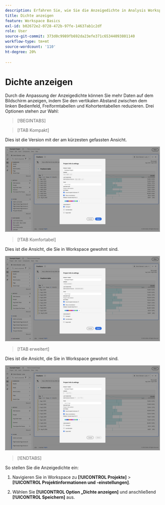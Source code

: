 ```yaml
---
description: Erfahren Sie, wie Sie die Anzeigedichte in Analysis Workspace anpassen.
title: Dichte anzeigen
feature: Workspace Basics
exl-id: b02672e2-0728-472b-97fe-14637ab1c2df
role: User
source-git-commit: 373d0c9989fb692da23efe371c65344093801140
workflow-type: tm+mt
source-wordcount: '110'
ht-degree: 20%

---
```


# Dichte anzeigen

Durch die Anpassung der Anzeigedichte können Sie mehr Daten auf dem Bildschirm anzeigen, indem Sie den vertikalen Abstand zwischen dem linken Bedienfeld, Freiformtabellen und Kohortentabellen reduzieren. Drei Optionen stehen zur Wahl:

>[!BEGINTABS]

>[!TAB Kompakt]

Dies ist die Version mit der am kürzesten gefassten Ansicht.

![Die kompakten Ansichtsdichten.](assets/view-density-compact.png)

>[!TAB Komfortabel]

Dies ist die Ansicht, die Sie in Workspace gewohnt sind.

![Die erweiterten Ansichtsdichten.](assets/view-density-comfortable.png)

>[!TAB erweitert]

Dies ist die Ansicht, die Sie in Workspace gewohnt sind.

![Die erweiterten Ansichtsdichten.](assets/view-density-expanded.png)

>[!ENDTABS]


So stellen Sie die Anzeigedichte ein:

1. Navigieren Sie in Workspace zu **[!UICONTROL Projekte]** > **[!UICONTROL Projektinformationen und -einstellungen]**.

1. Wählen Sie **[!UICONTROL Option „Dichte anzeigen]** und anschließend **[!UICONTROL Speichern]** aus.
